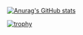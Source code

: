 [![Anurag's GitHub stats](https://github-readme-stats.vercel.app/api?username=elumion)](https://github.com/anuraghazra/github-readme-stats)

[![trophy](https://github-profile-trophy.vercel.app/?username=elumion&theme=onedark)](https://github.com/ryo-ma/github-profile-trophy)
